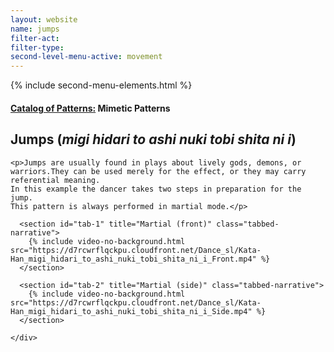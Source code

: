 ```yaml
---
layout: website
name: jumps
filter-act:
filter-type:
second-level-menu-active: movement
---
```

{% include second-menu-elements.html %}

<main class="page-content">
  <div class="text-container">
    <h4><a href="/movement/">Catalog of Patterns:</a> Mimetic Patterns</h4>
    <h2>Jumps (<em>migi hidari to ashi nuki tobi shita ni i</em>)</h2>

    <p>Jumps are usually found in plays about lively gods, demons, or warriors.They can be used merely for the effect, or they may carry referential meaning.
    In this example the dancer takes two steps in preparation for the jump.
    This pattern is always performed in martial mode.</p>

  </div>

<div class="tabs-container">
  <div class="tabs-container__links">
    <div class="wrapper">
      <div id="tabs"></div>
    </div>
  </div>
  <div class="tabs-container__content">
    <div class="wrapper">

      <section id="tab-1" title="Martial (front)" class="tabbed-narrative">
        {% include video-no-background.html src="https://d7rcwrflqckpu.cloudfront.net/Dance_sl/Kata-Han_migi_hidari_to_ashi_nuki_tobi_shita_ni_i_Front.mp4" %}
      </section>

      <section id="tab-2" title="Martial (side)" class="tabbed-narrative">
        {% include video-no-background.html src="https://d7rcwrflqckpu.cloudfront.net/Dance_sl/Kata-Han_migi_hidari_to_ashi_nuki_tobi_shita_ni_i_Side.mp4" %}
      </section>

    </div>
  </div>
</div>
</main>
